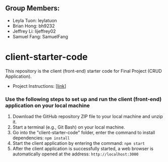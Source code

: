 ## Group Members:
- Leyla Tuon: leylatuon
- Brian Hong: bh9232
- Jeffrey Li: lijeffrey02
- Samuel Fang: SamuelFang

# client-starter-code

This repository is the client (front-end) starter code for Final Project (CRUD Application).
- Project Instructions: [[link](https://docs.google.com/document/d/1pdR-B9PstJ8vqCyTBULzv-pJdbYxwG7m/edit?rtpof=true&sd=true)]

### Use the following steps to set up and run the client (front-end) application on your local machine
1.	Download the GitHub repository ZIP file to your local machine and unzip it.
2. Start a terminal (e.g., Git Bash) on your local machine.
3.	Go into the "client-starter-code" folder, enter the command to install dependencies: `npm install` 
4.	Start the client application by entering the command: `npm start` 
5.	After the client application is successfully started, a web browser is automatically opened at the address: `http://localhost:3000` 

